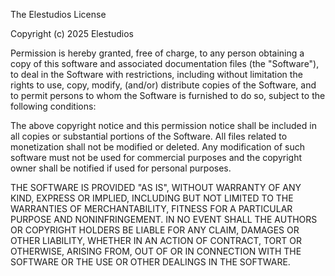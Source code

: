 The Elestudios License

Copyright (c) 2025 Elestudios

Permission is hereby granted, free of charge, to any person obtaining a copy
of this software and associated documentation files (the "Software"), to deal
in the Software with restrictions, including without limitation the rights
to use, copy, modify, (and/or) distribute copies of the Software, and to permit persons
to whom the Software is
furnished to do so, subject to the following conditions:

The above copyright notice and this permission notice shall be included in all
copies or substantial portions of the Software.
All files related to monetization shall not be modified or deleted.
Any modification of such software must not be used for commercial purposes and 
the copyright owner shall be notified if used for personal purposes.

THE SOFTWARE IS PROVIDED "AS IS", WITHOUT WARRANTY OF ANY KIND, EXPRESS OR
IMPLIED, INCLUDING BUT NOT LIMITED TO THE WARRANTIES OF MERCHANTABILITY,
FITNESS FOR A PARTICULAR PURPOSE AND NONINFRINGEMENT. IN NO EVENT SHALL THE
AUTHORS OR COPYRIGHT HOLDERS BE LIABLE FOR ANY CLAIM, DAMAGES OR OTHER
LIABILITY, WHETHER IN AN ACTION OF CONTRACT, TORT OR OTHERWISE, ARISING FROM,
OUT OF OR IN CONNECTION WITH THE SOFTWARE OR THE USE OR OTHER DEALINGS IN THE
SOFTWARE.
